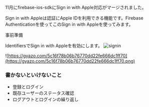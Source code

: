 11月にfirebase-ios-sdkにSign in with Apple対応がマージされました。


Sign in with Appleは認証にApple IDを利用できる機能です。Firebase Authenticationを使ってこのSign in with Appleを使ってみます。

事前準備

IdentifiersでSign in with Appleを有効にします。
![signin](https://gyazo.com/1575f2e2e817b365c5c6d1b068459e76.png)

![https://gyazo.com/5c16f78b06b76770dd22fe666dc1ff70](https://gyazo.com/5c16f78b06b76770dd22fe666dc1ff70.png)

### 書かないといけないこと

- 登録とログイン
- 既存ユーザーのステータス確認
- ログアウトとログインの繰り返し

